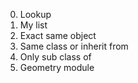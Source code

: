 0. Lookup
1. My list
2. Exact same object
3. Same class or inherit from
4. Only sub class of
5. Geometry module
